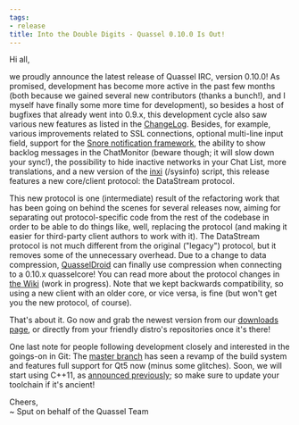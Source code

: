 ```yaml
---
tags:
- release
title: Into the Double Digits - Quassel 0.10.0 Is Out!
---
```

Hi all,

we proudly announce the latest release of Quassel IRC, version 0.10.0! As promised, development has become more active in the past few months (both because we gained several new contributors (thanks a bunch!), and I myself have finally some more time for development), so besides a host of bugfixes that already went into 0.9.x, this development cycle also saw various new features as listed in the <a href="https://github.com/quassel/quassel/blob/0.10/ChangeLog">ChangeLog</a>. Besides, for example, various improvements related to SSL connections, optional multi-line input field, support for the <a href="https://github.com/TheOneRing/Snorenotify">Snore notification framework</a>, the ability to show backlog messages in the ChatMonitor (beware though; it will slow down your sync!), the possibility to hide inactive networks in your Chat List, more translations, and a new version of the <a href="https://code.google.com/p/inxi/">inxi</a> (/sysinfo) script, this release features a new core/client protocol: the DataStream protocol.

This new protocol is one (intermediate) result of the refactoring work that has been going on behind the scenes for several releases now, aiming for separating out protocol-specific code from the rest of the codebase in order to be able to do things like, well, replacing the protocol (and making it easier for third-party client authors to work with it). The DataStream protocol is not much different from the original ("legacy") protocol, but it removes some of the unnecessary overhead. Due to a change to data compression, <a href="https://play.google.com/store/apps/details?id=com.iskrembilen.quasseldroid">QuasselDroid</a> can finally use compression when connecting to a 0.10.x quasselcore! You can read more about the protocol changes in <a href="http://bugs.quassel-irc.org/projects/quassel-irc/wiki/Doc_quassel_protocols">the Wiki</a> (work in progress). Note that we kept backwards compatibility, so using a new client with an older core, or vice versa, is fine (but won't get you the new protocol, of course).

That's about it. Go now and grab the newest version from our <a href="/downloads">downloads page</a>, or directly from your friendly distro's repositories once it's there!

One last note for people following development closely and interested in the goings-on in Git: The <a href="https://github.com/quassel/quassel/commits/master">master branch</a> has seen a revamp of the build system and features full support for Qt5 now (minus some glitches). Soon, we will start using C++11, as <a href="http://lists.quassel-irc.org/mailman/pipermail/quassel-devel/2014-March/000007.html">announced previously</a>; so make sure to update your toolchain if it's ancient!

Cheers,\
~ Sput on behalf of the Quassel Team
